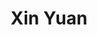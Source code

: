 ---
type: "member"
type: "team"
title: "Xin Yuan"
publish_name: "Xin Yuan"
email: "?@?"
bg_image: "images/team/people_background.png"
photo: "/images/team/yuan.png"
lab_position: "Grad Student"
lab_group: "Alumni"
status: "alumni"
---